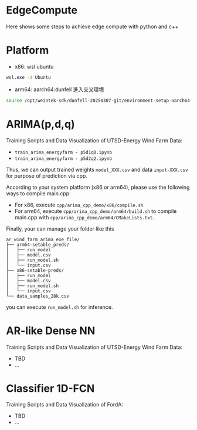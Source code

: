 # EdgeCompute
Here shows some steps to achieve edge compute with python and c++   

# Platform
- x86: wsl ubuntu   
```bash
wsl.exe -d Ubuntu
```
- arm64: aarch64:dunfell 進入交叉環境   
```bash
source /opt/weintek-sdk/dunfell-20250307-git/environment-setup-aarch64-weintek-linux 
```

# ARIMA(p,d,q)
Training Scripts and Data Visualization of UTSD-Energy Wind Farm Data:   
- `train_arima_energyfarm - p5d1q0.ipynb`   
- `train_arima_energyfarm - p5d2q2.ipynb`   

Thus, we can output trained weights `model_XXX.csv` and data `input-XXX.csv` for purpose of prediction via cpp.   

According to your system platform (x86 or arm64), please use the following ways to compile main.cpp:   
- For x86, execute `cpp/arima_cpp_demo/x86/compile.sh`.   
- For arm64, execute `cpp/arima_cpp_demo/arm64/build.sh` to compile main.cpp with `cpp/arima_cpp_demo/arm64/CMakeLists.txt`.   

Finally, your can manage your folder like this   
```pgsql
ar_wind_farm_arima_exe_file/
├── arm64-setable_preds/
│   ├── run_model
│   ├── model.csv
│   ├── run_model.sh
│   └── input.csv
├── x86-setable-preds/
│   ├── run_model
│   ├── model.csv
│   ├── run_model.sh
│   └── input.csv
└── data_samples_28k.csv
```

you can execute `run_model.sh` for inference.   

# AR-like Dense NN
Training Scripts and Data Visualization of UTSD-Energy Wind Farm Data:   
- TBD
- ...

# Classifier 1D-FCN
Training Scripts and Data Visualization of FordA:   
- TBD
- ...
